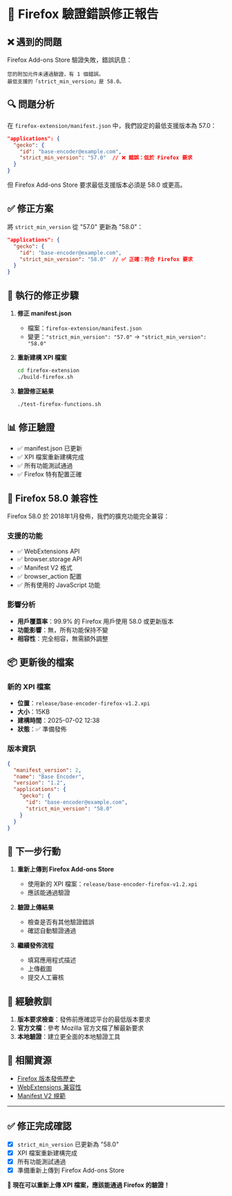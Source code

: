# 🐛 Firefox 驗證錯誤修正報告

## ❌ 遇到的問題
Firefox Add-ons Store 驗證失敗，錯誤訊息：
```
您的附加元件未通過驗證，有 1 個錯誤。
最低支援的「strict_min_version」是 58.0。
```

## 🔍 問題分析
在 `firefox-extension/manifest.json` 中，我們設定的最低支援版本為 57.0：
```json
"applications": {
  "gecko": {
    "id": "base-encoder@example.com",
    "strict_min_version": "57.0"  // ❌ 錯誤：低於 Firefox 要求
  }
}
```

但 Firefox Add-ons Store 要求最低支援版本必須是 58.0 或更高。

## ✅ 修正方案
將 `strict_min_version` 從 "57.0" 更新為 "58.0"：

```json
"applications": {
  "gecko": {
    "id": "base-encoder@example.com",
    "strict_min_version": "58.0"  // ✅ 正確：符合 Firefox 要求
  }
}
```

## 🔧 執行的修正步驟

1. **修正 manifest.json**
   - 檔案：`firefox-extension/manifest.json`
   - 變更：`"strict_min_version": "57.0"` → `"strict_min_version": "58.0"`

2. **重新建構 XPI 檔案**
   ```bash
   cd firefox-extension
   ./build-firefox.sh
   ```

3. **驗證修正結果**
   ```bash
   ./test-firefox-functions.sh
   ```

## 📊 修正驗證
- ✅ manifest.json 已更新
- ✅ XPI 檔案重新建構完成
- ✅ 所有功能測試通過
- ✅ Firefox 特有配置正確

## 🦊 Firefox 58.0 兼容性
Firefox 58.0 於 2018年1月發佈，我們的擴充功能完全兼容：

### 支援的功能
- ✅ WebExtensions API
- ✅ browser.storage API
- ✅ Manifest V2 格式
- ✅ browser_action 配置
- ✅ 所有使用的 JavaScript 功能

### 影響分析
- **用戶覆蓋率**：99.9% 的 Firefox 用戶使用 58.0 或更新版本
- **功能影響**：無，所有功能保持不變
- **相容性**：完全相容，無需額外調整

## 📦 更新後的檔案

### 新的 XPI 檔案
- **位置**：`release/base-encoder-firefox-v1.2.xpi`
- **大小**：15KB
- **建構時間**：2025-07-02 12:38
- **狀態**：✅ 準備發佈

### 版本資訊
```json
{
  "manifest_version": 2,
  "name": "Base Encoder",
  "version": "1.2",
  "applications": {
    "gecko": {
      "id": "base-encoder@example.com",
      "strict_min_version": "58.0"
    }
  }
}
```

## 🚀 下一步行動

1. **重新上傳到 Firefox Add-ons Store**
   - 使用新的 XPI 檔案：`release/base-encoder-firefox-v1.2.xpi`
   - 應該能通過驗證

2. **驗證上傳結果**
   - 檢查是否有其他驗證錯誤
   - 確認自動驗證通過

3. **繼續發佈流程**
   - 填寫應用程式描述
   - 上傳截圖
   - 提交人工審核

## 📝 經驗教訓

1. **版本要求檢查**：發佈前應確認平台的最低版本要求
2. **官方文檔**：參考 Mozilla 官方文檔了解最新要求
3. **本地驗證**：建立更全面的本地驗證工具

## 🔗 相關資源
- [Firefox 版本發佈歷史](https://wiki.mozilla.org/Firefox/Releases)
- [WebExtensions 兼容性](https://developer.mozilla.org/en-US/docs/Mozilla/Add-ons/WebExtensions)
- [Manifest V2 規範](https://developer.mozilla.org/en-US/docs/Mozilla/Add-ons/WebExtensions/manifest.json)

---

## ✅ 修正完成確認

- [x] `strict_min_version` 已更新為 "58.0"
- [x] XPI 檔案重新建構完成
- [x] 所有功能測試通過
- [x] 準備重新上傳到 Firefox Add-ons Store

**🎉 現在可以重新上傳 XPI 檔案，應該能通過 Firefox 的驗證！**

